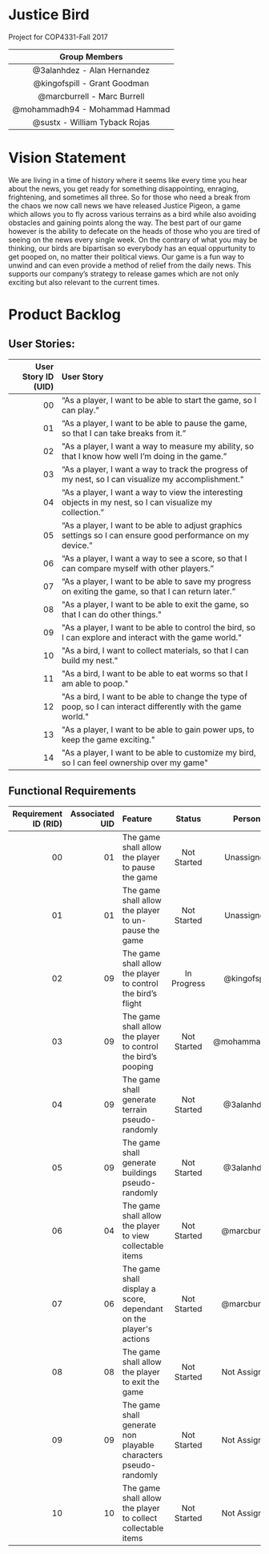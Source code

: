 # Justice Bird

  Project for COP4331-Fall 2017
  
  | Group Members |
  |:-------------:|
  | @3alanhdez - Alan Hernandez |
  | @kingofspill - Grant Goodman |
  | @marcburrell - Marc Burrell |
  | @mohammadh94 - Mohammad Hammad |
  | @sustx - William Tyback Rojas |

# Vision Statement
  
  We are living in a time of history where it seems like every time you hear about the news, you get ready for something disappointing,
  enraging, frightening, and sometimes all three. So for those who need a break from the chaos we now call news we have released
  Justice Pigeon, a game which allows you to fly across various terrains as a bird while also avoiding obstacles and gaining points
  along the way. The best part of our game however is the ability to defecate on the heads of those who you are tired of seeing on the
  news every single week. On the contrary of what you may be thinking, our birds are bipartisan so everybody has an equal oppurtunity to
  get pooped on, no matter their political views. Our game is a fun way to unwind and can even provide a method of relief from the daily
  news. This supports our company’s strategy to release games which are not only exciting but also relevant to the current times.
  

# Product Backlog

  ## User Stories:
 
  | User Story ID (UID) | User Story |
  |---:|:-----------|
  | 00 | “As a player, I want to be able to start the game, so I can play.” |
  | 01 | “As a player, I want to be able to pause the game, so that I can take breaks from it.” |
  | 02 | "As a player, I want a way to measure my ability, so that I know how well I’m doing in the game.” |
  | 03 | “As a player, I want a way to track the progress of my nest, so I can visualize my accomplishment." |
  | 04 | “As a player, I want a way to view the interesting objects in my nest, so I can visualize my collection.”|
  | 05 | “As a player, I want to be able to adjust graphics settings so I can ensure good performance on my device.” |
  | 06 | “As a player, I want a way to see a score, so that I can compare myself with other players.” |
  | 07 | “As a player, I want to be able to save my progress on exiting the game, so that I can return later.” |
  | 08 | "As a player, I want to be able to exit the game, so that I can do other things." |
  | 09 | "As a player, I want to be able to control the bird, so I can explore and interact with the game world." |
  | 10 | "As a bird, I want to collect materials, so that I can build my nest." |
  | 11 | "As a bird, I want to be able to eat worms so that I am able to poop." |
  | 12 | "As a bird, I want to be able to change the type of poop, so I can interact differently with the game world." |
  | 13 | "As a player, I want to be able to gain power ups, to keep the game exciting." |
  | 14 | "As a player, I want to be able to customize my bird, so I can feel ownership over my game" | 
  
  ## Functional Requirements

  | Requirement ID (RID) | Associated UID | Feature | Status | Person |
  |---:|--------------:|:--------|:------:|:------:|
  | 00 | 01            | The game shall allow the player to pause the game | Not Started | Unassigned |
  | 01 | 01            | The game shall allow the player to un-pause the game | Not Started | Unassigned |
  | 02 | 09            | The game shall allow the player to control the bird’s flight | In Progress | @kingofspill |
  | 03 | 09            | The game shall allow the player to control the bird’s pooping | Not Started | @mohammadh94 |
  | 04 | 09            | The game shall generate terrain pseudo-randomly | Not Started| @3alanhdez|
  | 05 | 09            | The game shall generate buildings pseudo-randomly | Not Started| @3alanhdez|
  | 06 | 04            | The game shall allow the player to view collectable items | Not Started | @marcburrell |
  | 07 | 06            | The game shall display a score, dependant on the player's actions | Not Started| @marcburrell |
  | 08 | 08            | The game shall allow the player to exit the game | Not Started | Not Assigned |
  | 09 | 09            | The game shall generate non playable characters pseudo-randomly | Not Started | Not Assigned |
  | 10 | 10            | The game shall allow the player to collect collectable items | Not Started | Not Assigned |

